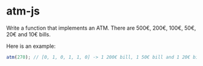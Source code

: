 # atm-js

Write a function that implements an ATM. There are 500€, 200€, 100€, 50€, 20€ and 10€ bills.

Here is an example:

```javascript
atm(270); // [0, 1, 0, 1, 1, 0] -> 1 200€ bill, 1 50€ bill and 1 20€ bill
```
